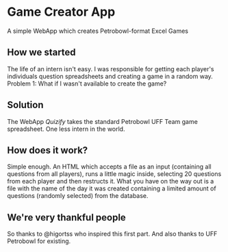 # Game Creator App
A simple WebApp which creates Petrobowl-format Excel Games

## How we started
The life of an intern isn't easy. I was responsible for getting each player's individuals question spreadsheets and creating a game in a random way.
Problem 1: What if I wasn't available to create the game?

## Solution
The WebApp *Quizify* takes the standard Petrobowl UFF Team game spreadsheet. One less intern in the world.

## How does it work?
Simple enough. An HTML which accepts a file as an input (containing all questions from all players), runs a little magic inside, selecting 20 questions from each player and then restructs it. What you have on the way out is a file with the name of the day it was created containing a limited amount of questions (randomly selected) from the database.

## We're very thankful people
So thanks to @higortss who inspired this first part. And also thanks to UFF Petrobowl for existing.
